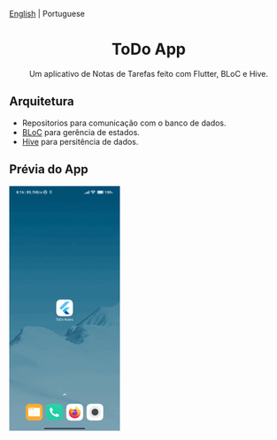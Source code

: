 [English](./README.md) | Portuguese

<h1 align="center">ToDo App</h1>

<div align="center">

Um aplicativo de Notas de Tarefas feito com Flutter, BLoC e Hive.

</div>

## Arquitetura

- Repositorios para comunicação com o banco de dados.
- [BLoC](https://pub.dev/packages/flutter_bloc) para gerência de estados.
- [Hive](https://pub.dev/packages/hive_flutter) para persitência de dados.

## Prévia do App

<img src="./.github/static/preview.gif" width="200"/>

